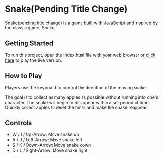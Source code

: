 # Snake(Pending Title Change)

Snake(pending title change) is a game built with JavaScript and inspired by the classic game, Snake.

## Getting Started

To run this project, open the index.html file with your web browser or [click here][snake] to play the live version.

[snake]: https://www.jamincheung.com/snake

## How to Play
Players use the keyboard to control the direction of the moving snake.

The goal is to collect as many apples as possible without running into one's character. The snake will begin to disappear within a set period of time. Quickly collect apples to reset the timer and make the snake reappear.

## Controls
* W / I / Up-Arrow: Move snake up
* A / J / Left-Arrow: Move snake left
* S / K / Down-Arrow: Move snake down
* D / L / Right-Arrow: Move snake right

<!-- ## Features within this project include:
* jQuery key listeners bind keystrokes to appropriate actions to control snake movement
* Count -->
